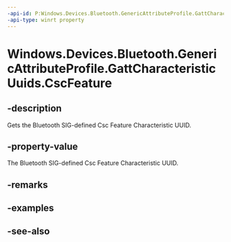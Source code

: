----api-id: P:Windows.Devices.Bluetooth.GenericAttributeProfile.GattCharacteristicUuids.CscFeature
-api-type: winrt property
---<!-- Property syntaxpublic System.Guid CscFeature { get; }--># Windows.Devices.Bluetooth.GenericAttributeProfile.GattCharacteristicUuids.CscFeature## -descriptionGets the Bluetooth SIG-defined Csc Feature Characteristic UUID.## -property-valueThe Bluetooth SIG-defined Csc Feature Characteristic UUID.## -remarks## -examples## -see-also